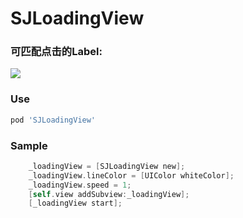 # SJLoadingView

### 可匹配点击的Label:
<img src="https://github.com/changsanjiang/SJLoadingView/blob/master/Demo/SJLabel/ex1.gif" />

### Use

```ruby
pod 'SJLoadingView'
```

### Sample
```Objective-C
    _loadingView = [SJLoadingView new];
    _loadingView.lineColor = [UIColor whiteColor];
    _loadingView.speed = 1;
    [self.view addSubview:_loadingView];
    [_loadingView start];
```


